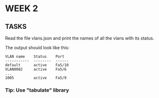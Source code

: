 # WEEK 2 

## TASKS

Read the file vlans.json and print the names of all the vlans with its status.

The output should look like this:

``` 
VLAN name    Status    Port
-----------  --------  ------
default      active    Fa5/10
VLAN0002     active    Fa5/6
...
1005         active    Fa5/9
``` 


### Tip: Use "tabulate" library
